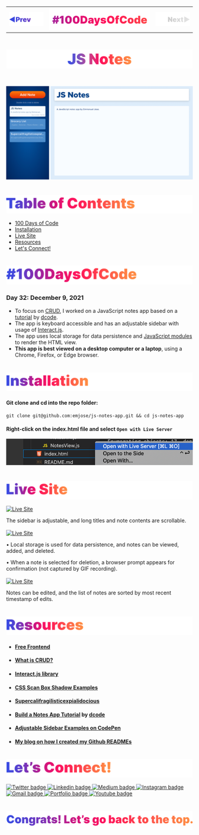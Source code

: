 <p id="header"><p>

<table><tr>
<td> <a href="https://github.com/emjose/agile-101/#header"><img src="Assets/header-left.png" alt="previous" style="width: 200px;"/></a> </td>
<td> <a href="https://github.com/emjose/one-hundred/#header"><img src="Assets/header-center.png" alt="100 days of code" style="width: 580px;"/></a> </td>
<td> <a href="/#header"><img src="Assets/header-right-g.png" alt="next" style="width: 200px;"/></a> </td>

</tr></table>

<br>

<p id="project-title"><p>

<a href=#table-of-contents>![***repo-alt-text***](Assets/inter-032-js-notes.png)</a>

<br>

<a href="https://js-notes-app.vercel.app/">![JS Notes](Assets/preview-032-js-notes.png)</a>

#

<p id="table-of-contents"><p>

<a href=#table-of-contents>![Table of Contents](Assets/inter-toc.png)</a>

-   [100 Days of Code](#100days)
-   [Installation](#installation)
-   [Live Site](#live-site)
-   [Resources](#resources)
-   [Let's Connect!](#lets-connect)

#

<p id="100days"><p>

<a href=#100days>![#100DaysOfCode](Assets/inter-100hash.png)</a>

### Day 32: December 9, 2021

-   To focus on <a href="https://www.codecademy.com/article/what-is-crud">CRUD</a>, I worked on a JavaScript notes app based on a <a href="https://youtu.be/01YKQmia2Jw">tutorial</a> by <a href="https://www.youtube.com/dcode-software">dcode</a>.
-   The app is keyboard accessible and has an adjustable sidebar with usage of <a href="https://interactjs.io/">Interact.js</a>.
-   The app uses local storage for data persistence and <a href="https://developer.mozilla.org/en-US/docs/Web/JavaScript/Guide/Modules">JavaScript modules</a> to render the HTML view.
-   **This app is best viewed on a desktop computer or a laptop**, using a Chrome, Firefox, or Edge browser.

#

<p id="installation"><p>

<a href=#installation>![Installation](Assets/inter-installation.png)</a>

#### Git clone and cd into the repo folder:

```
git clone git@github.com:emjose/js-notes-app.git && cd js-notes-app
```

#### Right-click on the index.html file and select `Open with Live Server`

![#100DaysOfCode](Assets/inter-live-server.png)

#

<p id="live-site"><p>

<a href="https://js-notes-app.vercel.app/">![Live Site](Assets/inter-live-site.png)</a>

<a href="https://js-notes-app.vercel.app/">![Live Site](Assets/032-js-notes1.gif)</a>

The sidebar is adjustable, and long titles and note contents are scrollable.
<br>
<br>
<a href="https://js-notes-app.vercel.app/">![Live Site](Assets/032-js-notes2.gif)</a>

• Local storage is used for data persistence, and notes can be viewed, added, and deleted.

• When a note is selected for deletion, a browser prompt appears for confirmation (not captured by GIF recording).
<br>
<br>
<a href="https://js-notes-app.vercel.app/">![Live Site](Assets/032-js-notes3.gif)</a>

Notes can be edited, and the list of notes are sorted by most recent timestamp of edits.

#

<p id="resources"><p>

<a href=#resources>![Resources](Assets/inter-resources.png)</a>

-   #### [Free Frontend](https://freefrontend.com/)

-   #### [What is CRUD?](https://www.codecademy.com/article/what-is-crud)

-   #### [Interact.js library](https://interactjs.io/)

-   #### [CSS Scan Box Shadow Examples](https://getcssscan.com/css-box-shadow-examples)

-   #### [Supercalifragilisticexpialidocious](https://www.youtube.com/watch?v=uZNRzc3hWvE)

-   #### [Build a Notes App Tutorial](https://www.youtube.com/watch?v=01YKQmia2Jw) by [dcode](https://www.youtube.com/channel/UCjX0FtIZBBVD3YoCcxnDC4g)

-   #### [Adjustable Sidebar Examples on CodePen](https://codepen.io/search/pens?q=adjustable+sidebar&order=created_desc)

-   #### [My blog on how I created my Github READMEs](https://emmanueljose.medium.com/readme-a-makeover-story-b9c7be37a6de?sk=7ae6623d365409d875753e4604e42ffd)

#

<p id="lets-connect"><p>

<a href=#lets-connect>![Let's Connect!](Assets/inter-lets-connect.png)</a>

<p><a href="https://twitter.com/Emmanuel_Labor"><img src="https://img.shields.io/badge/twitter-%231DA1F2.svg?&style=for-the-badge&logo=twitter&logoColor=white" height=30 width=90 alt="Twitter badge"> <a href="https://www.linkedin.com/in/emmanuelpjose/"><img src="https://img.shields.io/badge/linkedin-%230064e7.svg?&style=for-the-badge&logo=linkedin&logoColor=white" height=30 width=90 alt="Linkedin badge"> <a href="https://emmanueljose.medium.com/"><img src="https://img.shields.io/badge/medium-%238700f5.svg?&style=for-the-badge&logo=medium&logoColor=white" height=30 width=90 alt="Medium badge"> <a href="https://www.instagram.com/emmanuel_jose/"><img src="https://img.shields.io/badge/instagram-%23ff0077.svg?&style=for-the-badge&logo=instagram&logoColor=white" height=30 width=90 alt="Instagram badge"> <a href="mailto:emjose@gmail.com"><img src="https://img.shields.io/badge/gmail-%23fd1745.svg?&style=for-the-badge&logo=gmail&logoColor=white" height=30 width=90 alt="Gmail badge"> <a href="https://www.emmanuel-jose.com/"><img src="https://img.shields.io/badge/portfolio-%23FF0000.svg?&style=for-the-badge&logoColor=white" height=30 width=90 alt="Portfolio badge"> <a href="https://github.com/emjose"><img src="https://img.shields.io/badge/github-%23ff8e44.svg?&style=for-the-badge&logo=github&logoColor=white" height=30 width=90 alt="Youtube badge"></p>

#

<a href=#header>![Back to Top](Assets/inter-congrats.png)</a>
